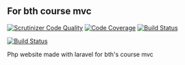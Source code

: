 ## For bth course mvc

[![Scrutinizer Code Quality](https://scrutinizer-ci.com/g/Rilr20/bth-mvc-proj/badges/quality-score.png?b=main)](https://scrutinizer-ci.com/g/Rilr20/bth-mvc-proj/?branch=main)
[![Code Coverage](https://scrutinizer-ci.com/g/Rilr20/bth-mvc-proj/badges/coverage.png?b=main)](https://scrutinizer-ci.com/g/Rilr20/bth-mvc-proj/?branch=main)
[![Build Status](https://scrutinizer-ci.com/g/Rilr20/bth-mvc-proj/badges/build.png?b=main)](https://scrutinizer-ci.com/g/Rilr20/bth-mvc-proj/build-status/main)

[![Build Status](https://travis-ci.com/Rilr20/bth-mvc-proj.svg?branch=main)](https://travis-ci.com/Rilr20/bth-mvc-proj)

Php website made with laravel for bth's course mvc